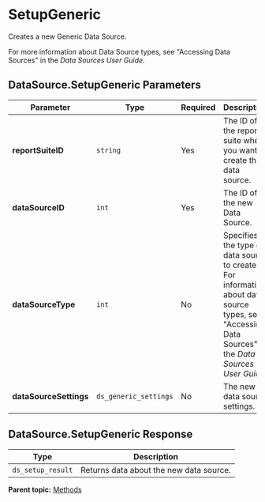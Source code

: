 # SetupGeneric

Creates a new Generic Data Source.

For more information about Data Source types, see "Accessing Data Sources" in the *Data Sources User Guide*.

## DataSource.SetupGeneric Parameters

|Parameter|Type|Required|Description|
|---------|----|--------|-----------|
|**reportSuiteID** |`string` |Yes| The ID of the report suite where you want to create this data source. |
|**dataSourceID** |`int` |Yes| The ID of the new Data Source. |
|**dataSourceType** |`int` |No| Specifies the type of data source to create. For information about data source types, see "Accessing Data Sources" in the *Data Sources User Guide*. |
|**dataSourceSettings** |`ds_generic_settings` |No| The new data source settings. |

## DataSource.SetupGeneric Response

|Type|Description|
|----|-----------|
|`ds_setup_result` | Returns data about the new data source. |

**Parent topic:** [Methods](../methods/c_data_sources_methods.md)

